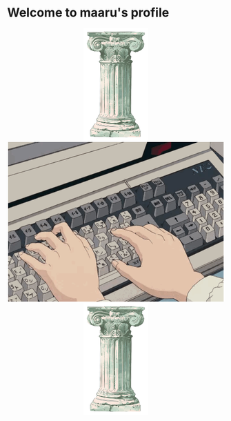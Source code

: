 # Welcome to maaru's profile

<div align="center">
    <img  src="./img/rock.png" alt="keyboard" width="150"/>
    <img  src="./img/keyboard.gif" alt="keyboard" width="500"/>
    <img  src="./img/rock.png" alt="keyboard" width="150"/>
</div>
